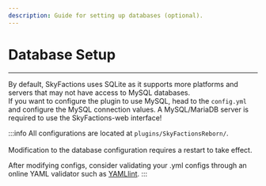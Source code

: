 ```yaml
---
description: Guide for setting up databases (optional).
---
```


# Database Setup
---
By default, SkyFactions uses SQLite as it supports more platforms and servers that may not have access to MySQL databases.\
If you want to configure the plugin to use MySQL, head to the `config.yml` and configure the MySQL connection values. A MySQL/MariaDB server is required to use the SkyFactions-web interface!

:::info
All configurations are located at `plugins/SkyFactionsReborn/`.\
\
Modification to the database configuration requires a restart to take effect.

After modifying configs, consider validating your .yml configs through an online YAML validator such as [YAMLlint](https://www.yamllint.com/).
:::